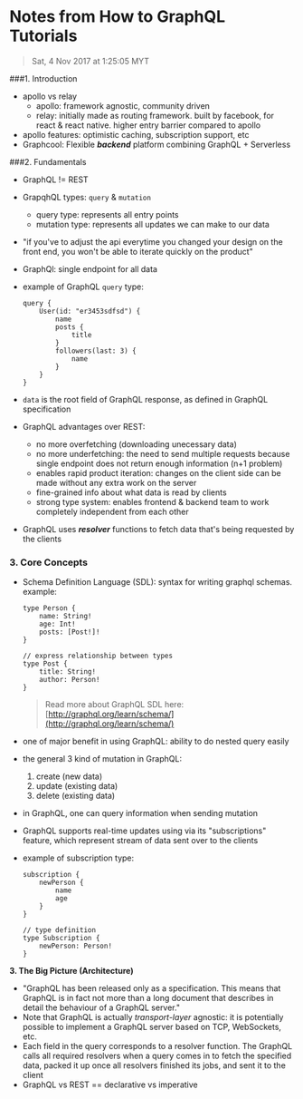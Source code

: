 # Notes from How to GraphQL Tutorials
> Sat, 4 Nov 2017 at 1:25:05 MYT

###1. Introduction

- apollo vs relay
    - apollo: framework agnostic, community driven
    - relay: initially made as routing framework. built by facebook, for react & react native. higher entry barrier compared to apollo
- apollo features: optimistic caching, subscription support, etc
- Graphcool: Flexible ***backend*** platform combining GraphQL + Serverless

###2. Fundamentals

- GraphQL != REST
- GrapqhQL types: `query` & `mutation`
    - query type: represents all entry points
    - mutation type: represents all updates we can make to our data
- "if you've to adjust the api everytime you changed your design on the front end, you won't be able to iterate quickly on the product"
- GraphQl: single endpoint for all data
- example of GraphQL `query` type:

    ```
    query {
        User(id: "er3453sdfsd") {
            name
            posts {
                title
            }
            followers(last: 3) {
                name
            }
        }
    }
    ```
- `data` is the root field of GraphQL response, as defined in GraphQL specification
- GraphQL advantages over REST:
    - no more overfetching (downloading unecessary data)
    - no more underfetching: the need to send multiple requests because single endpoint does not return enough information (n+1 problem)
    - enables rapid product iteration: changes on the client side can be made without any extra work on the server
    - fine-grained info about what data is read by clients
    - strong type system: enables frontend & backend team to work completely independent from each other
- GraphQL uses ***resolver*** functions to fetch data that's being requested by the clients

### 3. Core Concepts

- Schema Definition Language (SDL): syntax for writing graphql schemas. example:
    
    ```
    type Person {
        name: String!
        age: Int!
        posts: [Post!]!
    }
    
    // express relationship between types
    type Post {
        title: String!
        author: Person!
    }
    ``` 
    > Read more about GraphQL SDL here: [http://graphql.org/learn/schema/](http://graphql.org/learn/schema/)
- one of major benefit in using GraphQL: ability to do nested query easily
- the general 3 kind of mutation in GraphQL:
    1. create (new data)
    2. update (existing data)
    3. delete (existing data)
- in GraphQL, one can query information when sending mutation
- GraphQL supports real-time updates using via its "subscriptions" feature, which represent stream of data sent over to the clients
- example of subscription type:
    
    ```
    subscription {
        newPerson {
            name
            age
        }
    }
    
    // type definition
    type Subscription {
        newPerson: Person!
    }
    ```

**3. The Big Picture (Architecture)**

- "GraphQL has been released only as a specification. This means that GraphQL is in fact not more than a long document that describes in detail the behaviour of a GraphQL server."
- Note that GraphQL is actually *transport-layer* agnostic: it is potentially possible to implement a GraphQL server based on TCP, WebSockets, etc.
- Each field in the query corresponds to a resolver function. The GraphQL calls all required resolvers when a query comes in to fetch the specified data, packed it up once all resolvers finished its jobs, and sent it to the client
- GraphQL vs REST == declarative vs imperative
